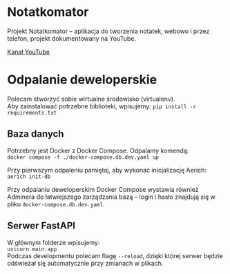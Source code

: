 # Notatkomator

Projekt Notatkomator – aplikacja do tworzenia notatek, webowo i przez telefon, projekt dokumentowany na YouTube.

[Kanał YouTube](https://www.youtube.com/@CodeByArgan) 

# Odpalanie deweloperskie

Polecam stworzyć sobie wirtualne środowisko (virtualenv).  
Aby zainstalować potrzebne biblioteki, wpisujemy: `pip install -r requirements.txt`

## Baza danych

Potrzebny jest Docker z Docker Compose. Odpalamy komendą:  
`docker compose -f ./docker-compose.db.dev.yaml up`

Przy pierwszym odpaleniu pamiętaj, aby wykonać inicjalizację Aerich:  
`aerich init-db`

Przy odpalaniu deweloperskim Docker Compose wystawia również Adminera do łatwiejszego zarządzania bazą – login i hasło znajdują się w pliku `docker-compose.db.dev.yaml`.



## Serwer FastAPI

W głównym folderze wpisujemy:  
`uvicorn main:app`  
Podczas developmentu polecam flagę `--reload`, dzięki której serwer będzie odświeżał się automatycznie przy zmianach w plikach.
